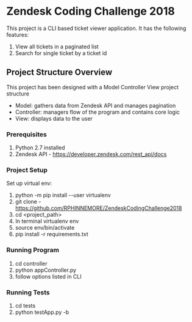 # Zendesk Coding Challenge 2018 

This project is a CLI based ticket viewer application. It has the following features:
 

 1. View all tickets in a paginated list 
 2. Search for single ticket by a ticket id
 
 ## Project Structure Overview 
 
 This project has been designed with a Model Controller View project structure
 
 * Model: gathers data from Zendesk API and manages pagination 
 * Controller: managers flow of the program and contains core logic
 * View: displays data to the user 
  
 

### Prerequisites


 1. Python 2.7 installed 
 2. Zendesk API - https://developer.zendesk.com/rest_api/docs


### Project Setup  


 Set up virtual env:
1. python -m pip install --user virtualenv
2. git clone - https://github.com/RPHINNEMORE/ZendeskCodingChallenge2018
3. cd <project_path>    
4. In terminal virtualenv env
5. source env/bin/activate
6. pip install -r requirements.txt 



### Running Program 

1. cd controller
2. python appController.py
3. follow options listed in CLI

### Running Tests

1. cd tests 
2. python testApp.py -b




